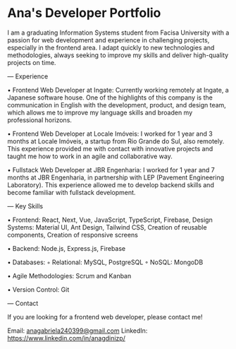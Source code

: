 # Ana's Developer Portfolio

I am a graduating Information Systems student from Facisa University with a passion for web development and experience in challenging projects, especially in the frontend area. I adapt quickly to new technologies and methodologies, always seeking to improve my skills and deliver high-quality projects on time.

— Experience

• Frontend Web Developer at Ingate: Currently working remotely at Ingate, a Japanese software house. One of the highlights of this company is the communication in English with the development, product, and design team, which allows me to improve my language skills and broaden my professional horizons.

• Frontend Web Developer at Locale Imóveis: I worked for 1 year and 3 months at Locale Imóveis, a startup from Rio Grande do Sul, also remotely. This experience provided me with contact with innovative projects and taught me how to work in an agile and collaborative way.

• Fullstack Web Developer at JBR Engenharia: I worked for 1 year and 7 months at JBR Engenharia, in partnership with LEP (Pavement Engineering Laboratory). This experience allowed me to develop backend skills and become familiar with fullstack development.

— Key Skills

• Frontend: React, Next, Vue, JavaScript, TypeScript, Firebase, Design Systems: Material UI, Ant Design, Tailwind CSS, Creation of reusable components, Creation of responsive screens

• Backend: Node.js, Express.js, Firebase

• Databases:
 ◦ Relational: MySQL, PostgreSQL
 ◦ NoSQL: MongoDB

• Agile Methodologies: Scrum and Kanban

• Version Control: Git

— Contact

If you are looking for a frontend web developer, please contact me!

Email: anagabriela240399@gmail.com
LinkedIn: https://www.linkedin.com/in/anagdinizp/

